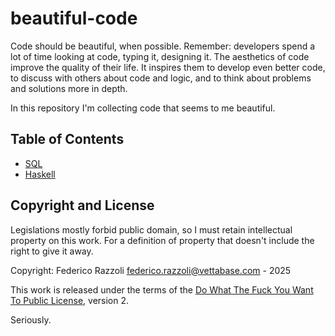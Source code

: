 # beautiful-code

Code should be beautiful, when possible. Remember: developers spend a lot of time looking at code,
typing it, designing it. The aesthetics of code improve the quality of their life. It inspires them
to develop even better code, to discuss with others about code and logic, and to think about problems
and solutions more in depth.

In this repository I'm collecting code that seems to me beautiful.


## Table of Contents

* [SQL](lang-sql.md)
* [Haskell](lang-haskell.md)


## Copyright and License

Legislations mostly forbid public domain, so I must retain intellectual property on this work.
For a definition of property that doesn't include the right to give it away.

Copyright: Federico Razzoli <federico.razzoli@vettabase.com> - 2025

This work is released under the terms of the [Do What The Fuck You Want To Public License](LICENSE),
version 2.

Seriously.
